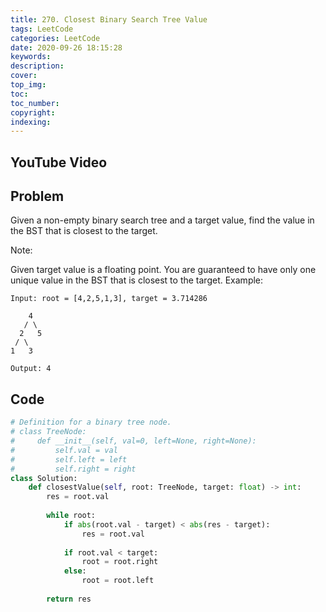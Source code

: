 ```yaml
---
title: 270. Closest Binary Search Tree Value
tags: LeetCode
categories: LeetCode
date: 2020-09-26 18:15:28
keywords:
description:
cover:
top_img:
toc:
toc_number:
copyright:
indexing:
---
```

## YouTube Video


## Problem
Given a non-empty binary search tree and a target value, find the value in the BST that is closest to the target.

Note:

Given target value is a floating point.
You are guaranteed to have only one unique value in the BST that is closest to the target.
Example:
```
Input: root = [4,2,5,1,3], target = 3.714286

    4
   / \
  2   5
 / \
1   3

Output: 4
```

## Code
```python
# Definition for a binary tree node.
# class TreeNode:
#     def __init__(self, val=0, left=None, right=None):
#         self.val = val
#         self.left = left
#         self.right = right
class Solution:
    def closestValue(self, root: TreeNode, target: float) -> int:
        res = root.val
        
        while root:
            if abs(root.val - target) < abs(res - target):
                res = root.val
            
            if root.val < target:
                root = root.right
            else:
                root = root.left
                
        return res
```